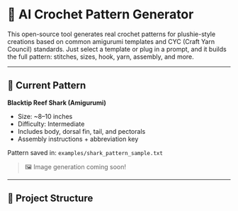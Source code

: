 # 🧶 AI Crochet Pattern Generator

This open-source tool generates real crochet patterns for plushie-style creations based on common amigurumi templates and CYC (Craft Yarn Council) standards. Just select a template or plug in a prompt, and it builds the full pattern: stitches, sizes, hook, yarn, assembly, and more.

---

## 🦈 Current Pattern

**Blacktip Reef Shark (Amigurumi)**  
- Size: ~8–10 inches  
- Difficulty: Intermediate  
- Includes body, dorsal fin, tail, and pectorals  
- Assembly instructions + abbreviation key

Pattern saved in: `examples/shark_pattern_sample.txt`

> 🖼️ Image generation coming soon!

---

## 📁 Project Structure


